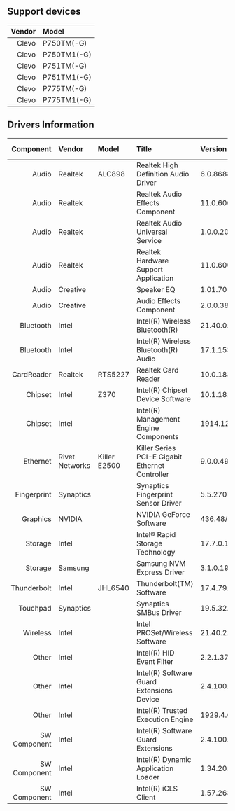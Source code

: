 ## Support devices

| Vendor | Model       |
| -----: | :---------- |
| Clevo  | P750TM(-G)  |
| Clevo  | P750TM1(-G) |
| Clevo  | P751TM(-G)  |
| Clevo  | P751TM1(-G) |
| Clevo  | P775TM(-G)  |
| Clevo  | P775TM1(-G) |

## Drivers Information

| Component    | Vendor         | Model        | Title                                           | Version                       | Driver Type |
| -----------: | :------------- | :----------- | :---------------------------------------------- | :---------------------------- | :---------- |
| Audio        | Realtek        | ALC898       | Realtek High Definition Audio Driver            | 6.0.8688.1 Clevo              | DCH/UAD     |
| Audio        | Realtek        |              | Realtek Audio Effects Component                 | 11.0.6000.725                 | DCH/UAD     |
| Audio        | Realtek        |              | Realtek Audio Universal Service                 | 1.0.0.204                     | DCH/UAD     |
| Audio        | Realtek        |              | Realtek Hardware Support Application            | 11.0.6000.196                 | DCH/UAD     |
| Audio        | Creative       |              | Speaker EQ                                      | 1.01.70 Clevo                 |             |
| Audio        | Creative       |              | Audio Effects Component                         | 2.0.0.38 Clevo                | DCH/UAD     |
| Bluetooth    | Intel          |              | Intel(R) Wireless Bluetooth(R)                  | 21.40.0.1                     |             |
| Bluetooth    | Intel          |              | Intel(R) Wireless Bluetooth(R) Audio            | 17.1.1530.0031                |             |
| CardReader   | Realtek        | RTS5227      | Realtek Card Reader                             | 10.0.18362.21321              |             |
| Chipset      | Intel          | Z370         | Intel(R) Chipset Device Software                | 10.1.18121.8164               |             |
| Chipset      | Intel          |              | Intel(R) Management Engine Components           | 1914.12.0.1256/1933.12.0.1301 | Standard    |
| Ethernet     | Rivet Networks | Killer E2500 | Killer Series PCI-E Gigabit Ethernet Controller | 9.0.0.49                      |             |
| Fingerprint  | Synaptics      |              | Synaptics Fingerprint Sensor Driver             | 5.5.2707.1073 Clevo           | DCH/UAD     |
| Graphics     | NVIDIA         |              | NVIDIA GeForce Software                         | 436.48/26.21.14.3648          | Standard    |
| Storage      | Intel          |              | Intel® Rapid Storage Technology                 | 17.7.0.1006                   |             |
| Storage      | Samsung        |              | Samsung NVM Express Driver                      | 3.1.0.1901                    |             |
| Thunderbolt  | Intel          | JHL6540      | Thunderbolt(TM) Software                        | 17.4.79.11/17.4.79.510        | Standard    |
| Touchpad     | Synaptics      |              | Synaptics SMBus Driver                          | 19.5.32.67 Clevo              | DCH/UAD     |
| Wireless     | Intel          |              | Intel PROSet/Wireless Software                  | 21.40.2.0                     |             |
| Other        | Intel          |              | Intel(R) HID Event Filter                       | 2.2.1.377                     |             |
| Other        | Intel          |              | Intel(R) Software Guard Extensions Device       | 2.4.100.51228                 |             |
| Other        | Intel          |              | Intel(R) Trusted Execution Engine               | 1929.4.0.1070                 |             |
| SW Component | Intel          |              | Intel(R) Software Guard Extensions              | 2.4.100.51291                 | DCH/UAD     |
| SW Component | Intel          |              | Intel(R) Dynamic Application Loader             | 1.34.2019.0714                | DCH/UAD     |
| SW Component | Intel          |              | Intel(R) iCLS Client                            | 1.57.263.0                    | DCH/UAD     |
